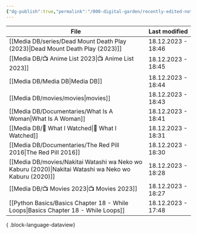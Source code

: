 ```yaml
---
{"dg-publish":true,"permalink":"/000-digital-garden/recently-edited-notes/","dgPassFrontmatter":true,"noteIcon":"1","created":"2023-12-14T09:05:52.599+05:30","updated":"2023-12-14T09:12:44.868+05:30"}
---
```


| File                                                                                                      | Last modified      |
| --------------------------------------------------------------------------------------------------------- | ------------------ |
| [[Media DB/series/Dead Mount Death Play (2023)\|Dead Mount Death Play (2023)]]                         | 18.12.2023 - 18:46 |
| [[Media DB/📺 Anime List 2023\|📺 Anime List 2023]]                                                    | 18.12.2023 - 18:45 |
| [[Media DB/Media DB\|Media DB]]                                                                        | 18.12.2023 - 18:44 |
| [[Media DB/movies/movies\|movies]]                                                                     | 18.12.2023 - 18:43 |
| [[Media DB/Documentaries/What Is A Woman\|What Is A Woman]]                                            | 18.12.2023 - 18:41 |
| [[Media DB/👀 What I Watched\|👀 What I Watched]]                                                      | 18.12.2023 - 18:31 |
| [[Media DB/Documentaries/The Red Pill 2016\|The Red Pill 2016]]                                        | 18.12.2023 - 18:30 |
| [[Media DB/movies/Nakitai Watashi wa Neko wo Kaburu (2020)\|Nakitai Watashi wa Neko wo Kaburu (2020)]] | 18.12.2023 - 18:28 |
| [[Media DB/📺 Movies 2023\|📺 Movies 2023]]                                                            | 18.12.2023 - 18:27 |
| [[Python Basics/Basics Chapter 18 - While Loops\|Basics Chapter 18 - While Loops]]                     | 18.12.2023 - 17:48 |

{ .block-language-dataview}